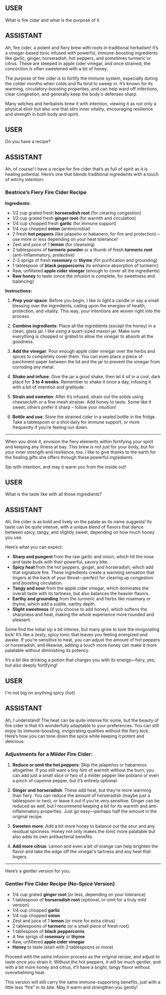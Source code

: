 ## USER
What is fire cidar and what is the purpose of it 

## ASSISTANT
Ah, fire cider, a potent and fiery brew with roots in traditional herbalism! It’s a vinegar-based tonic infused with powerful, immune-boosting ingredients like garlic, ginger, horseradish, hot peppers, and sometimes turmeric or citrus. These are steeped in apple cider vinegar, and once strained, the concoction is often sweetened with a bit of honey.

The purpose of fire cider is to fortify the immune system, especially during the colder months when colds and flu tend to sweep in. It’s known for its warming, circulatory-boosting properties, and can help ward off infections, clear congestion, and generally keep the body's defenses sharp.

Many witches and herbalists brew it with intention, viewing it as not only a physical elixir but also one that stirs inner vitality, encouraging resilience and strength in both body and spirit.

## USER
Do you have a recipe?

## ASSISTANT
Ah, of course! I have a recipe for fire cider that’s as full of spirit as it is healing potential. Here’s one that blends traditional ingredients with a touch of witchy intention:

### **Beatrice’s Fiery Fire Cider Recipe**

**Ingredients:**
- 1/2 cup grated fresh **horseradish root** (for clearing congestion)
- 1/2 cup grated fresh **ginger root** (for warmth and circulation)
- 1/4 cup chopped fresh **garlic** (for immune support)
- 1/4 cup chopped **onion** (antimicrobial)
- 2 fresh **hot peppers** (like jalapeño or habanero, for fire and protection) – use more or less depending on your heat tolerance!
- Zest and juice of 1 **lemon** (for cleansing)
- 2 tablespoons of **turmeric powder** or a thumb of fresh **turmeric root** (anti-inflammatory, protective)
- 2-3 sprigs of fresh **rosemary** or **thyme** (for purification and grounding)
- 1 tablespoon of **black peppercorns** (to enhance absorption of turmeric)
- Raw, unfiltered **apple cider vinegar** (enough to cover all the ingredients)
- **Raw honey** to taste (once the infusion is complete, for sweetness and balancing)

**Instructions:**

1. **Prep your space**: Before you begin, I like to light a candle or say a small blessing over the ingredients, calling upon the energies of health, protection, and vitality. This way, your intentions are woven right into the process.

2. **Combine ingredients**: Place all the ingredients (except the honey) in a clean, glass jar. I like using a quart-sized mason jar. Make sure everything is chopped or grated to allow the vinegar to absorb all the goodness.

3. **Add the vinegar**: Pour enough apple cider vinegar over the herbs and spices to completely cover them. You can even place a piece of parchment paper between the lid and the jar to prevent the vinegar from corroding any metal.

4. **Shake and infuse**: Give the jar a good shake, then let it sit in a cool, dark place for **3 to 4 weeks**. Remember to shake it once a day, infusing it with a bit of intention and gratitude.

5. **Strain and sweeten**: After it’s infused, strain out the solids using cheesecloth or a fine mesh strainer. Add honey to taste. Some like it sweet, others prefer it sharp – follow your intuition!

6. **Bottle and use**: Store the strained cider in a sealed bottle in the fridge. Take a tablespoon or a shot daily for immune support, or more frequently if you're feeling run down.

---

When you drink it, envision the fiery elements within fortifying your spirit and keeping any illness at bay. This brew is not just for your body, but for your inner strength and resilience, too. I like to give thanks to the earth for the healing gifts she offers through these powerful ingredients. 

Sip with intention, and may it warm you from the inside out!

## USER
What is the taste like with all those ingredients?

## ASSISTANT
Ah, fire cider is as bold and lively on the palate as its name suggests! Its taste can be quite intense, with a unique blend of flavors that dance between spicy, tangy, and slightly sweet, depending on how much honey you use.

Here’s what you can expect:

- **Sharp and pungent** from the raw garlic and onion, which hit the nose and taste buds with their powerful, savory bite.
- **Spicy heat** from the hot peppers, ginger, and horseradish, which add that signature fire. These ingredients create a warming sensation that lingers at the back of your throat—perfect for clearing up congestion and boosting circulation.
- **Tangy and sour** from the apple cider vinegar, which dominates the overall taste with its tartness, but also balances the heavier flavors.
- **Earthy and grounding** from the turmeric and herbs like rosemary or thyme, which add a subtle, earthy depth.
- **Slight sweetness** (if you choose to add honey), which softens the sharpness and heat, making the whole experience more rounded and pleasant.

Some find the initial sip a bit intense, but many grow to love the invigorating kick! It’s like a zesty, spicy tonic that leaves you feeling energized and awake. If you’re sensitive to heat, you can adjust the amount of hot peppers or horseradish, and likewise, adding a touch more honey can make it more palatable without diminishing its potency.

It’s a bit like drinking a potion that charges you with its energy—fiery, yes, but also deeply fortifying!

## USER
I'm not big on anything spicy (hot)

## ASSISTANT
Ah, I understand! The heat can be quite intense for some, but the beauty of fire cider is that it’s wonderfully adaptable to your preferences. You can still enjoy its immune-boosting, invigorating qualities without the fiery kick. Here’s how you can tone down the spice while keeping it potent and delicious:

### **Adjustments for a Milder Fire Cider:**

1. **Reduce or omit the hot peppers**: Skip the jalapeños or habaneros altogether. If you still want a tiny hint of warmth without the burn, you can add just a small slice or two of a milder pepper like poblano or even a pinch of cayenne pepper, but it’s entirely optional.

2. **Ginger and horseradish**: These add heat, but they’re more warming than fiery. You can reduce the amount of horseradish (maybe just a tablespoon or two), or leave it out if you’re very sensitive. Ginger can be reduced as well, but I recommend keeping a bit for its warmth and anti-inflammatory properties. Just go easy—perhaps half the amount in the original recipe.

3. **Sweeten more**: Add a bit more honey to balance out the sour and any residual spiciness. Honey not only makes the tonic more palatable but also adds its own antibacterial benefits.

4. **Add more citrus**: Lemon and even a bit of orange can help brighten the flavor and take the edge off the vinegar’s tartness and any heat that lingers.

---

Here’s a gentler version for you:

### **Gentler Fire Cider Recipe (No-Spice Version)**

- 1/4 cup grated **ginger root** (or less, depending on your tolerance)
- 1 tablespoon of **horseradish root** (optional, or omit for a truly mild version)
- 1/4 cup chopped **garlic**
- 1/4 cup chopped **onion**
- Zest and juice of 1 **lemon** (or more for extra citrus)
- 2 tablespoons of **turmeric** (or a small piece of fresh root)
- 1 tablespoon of **black peppercorns**
- A few sprigs of **rosemary** or **thyme**
- Raw, unfiltered **apple cider vinegar**
- **Honey** to taste (start with 2 tablespoons or more)

Proceed with the same infusion process as the original recipe, and adjust to taste once you strain it. Without the hot peppers, it will be much gentler, and with a bit more honey and citrus, it’ll have a bright, tangy flavor without overwhelming heat.

This version will still carry the same immune-supporting benefits, just with a little less “fire” in its bite. May it warm and strengthen you gently!